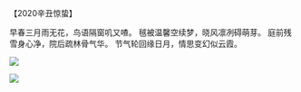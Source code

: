 【2020辛丑惊蛰】

早春三月雨无花，鸟语隔窗叽又喳。
毧被温馨空续梦，晓风凛冽碍萌芽。
庭前残雪身心净，院后疏林骨气华。
节气轮回缘日月，情思变幻似云霞。

![](17a.jpg)

![](17b.jpg)